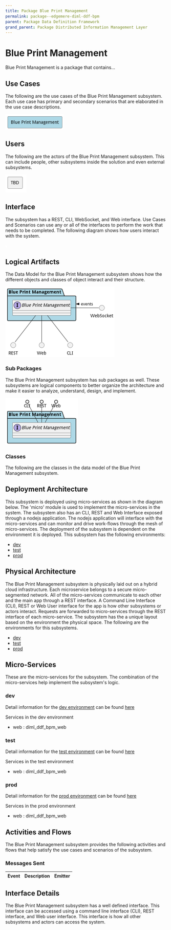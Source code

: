 ```yaml
---
title: Package Blue Print Management
permalink: package--edgemere-diml-ddf-bpm
parent: Package Data Definition Framework
grand_parent: Package Distributed Information Management Layer
---
```


# Blue Print Management

Blue Print Management is a package that contains...



## Use Cases

The following are the use cases of the Blue Print Management subsystem. Each use case has primary and secondary scenarios
that are elaborated in the use case descriptions.



![UseCase Diagram](./usecases.png)

## Users

The following are the actors of the Blue Print Management subsystem. This can include people, other subsystems
inside the solution and even external subsystems.



![User Interaction](./userinteraction.png)

## Interface

The subsystem has a REST, CLI, WebSocket, and Web interface. Use Cases and Scenarios can use any or all
of the interfaces to perform the work that needs to be completed. The following  diagram shows how
users interact with the system.

![Scenario Mappings Diagram](./scenariomapping.png)



## Logical Artifacts

The Data Model for the  Blue Print Management subsystem shows how the different objects and classes of object interact
and their structure.

![Sub Package Diagram](./subpackage.png)

### Sub Packages

The Blue Print Management subsystem has sub packages as well. These subsystems are logical components to better
organize the architecture and make it easier to analyze, understand, design, and implement.



![Logical Diagram](./logical.png)

### Classes

The following are the classes in the data model of the Blue Print Management subsystem.




## Deployment Architecture

This subsystem is deployed using micro-services as shown in the diagram below. The 'micro' module is
used to implement the micro-services in the system. The subsystem also has an CLI, REST and Web Interface
exposed through a nodejs application. The nodejs application will interface with the micro-services and
can monitor and drive work-flows through the mesh of micro-services. The deployment of the subsystem is
dependent on the environment it is deployed. This subsystem has the following environments:
* [dev](environment--edgemere-diml-ddf-bpm-dev)
* [test](environment--edgemere-diml-ddf-bpm-test)
* [prod](environment--edgemere-diml-ddf-bpm-prod)



## Physical Architecture

The Blue Print Management subsystem is physically laid out on a hybrid cloud infrastructure. Each microservice belongs
to a secure micro-segmented network. All of the micro-services communicate to each other and the main app through a
REST interface. A Command Line Interface (CLI), REST or Web User interface for the app is how other subsystems or actors
interact. Requests are forwarded to micro-services through the REST interface of each micro-service. The subsystem has
the a unique layout based on the environment the physical space. The following are the environments for this
subsystems.
* [dev](environment--edgemere-diml-ddf-bpm-dev)
* [test](environment--edgemere-diml-ddf-bpm-test)
* [prod](environment--edgemere-diml-ddf-bpm-prod)


## Micro-Services

These are the micro-services for the subsystem. The combination of the micro-services help implement
the subsystem's logic.


### dev

Detail information for the [dev environment](environment--edgemere-diml-ddf-bpm-dev)
can be found [here](environment--edgemere-diml-ddf-bpm-dev)

Services in the dev environment

* web : diml_ddf_bpm_web


### test

Detail information for the [test environment](environment--edgemere-diml-ddf-bpm-test)
can be found [here](environment--edgemere-diml-ddf-bpm-test)

Services in the test environment

* web : diml_ddf_bpm_web


### prod

Detail information for the [prod environment](environment--edgemere-diml-ddf-bpm-prod)
can be found [here](environment--edgemere-diml-ddf-bpm-prod)

Services in the prod environment

* web : diml_ddf_bpm_web


## Activities and Flows
The Blue Print Management subsystem provides the following activities and flows that help satisfy the use
cases and scenarios of the subsystem.




### Messages Sent

| Event | Description | Emitter |
|-------|-------------|---------|



## Interface Details
The Blue Print Management subsystem has a well defined interface. This interface can be accessed using a
command line interface (CLI), REST interface, and Web user interface. This interface is how all other
subsystems and actors can access the system.


